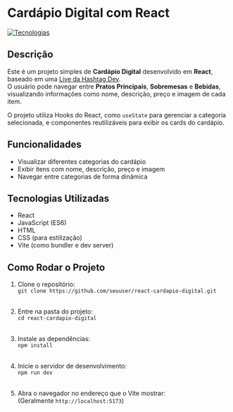 #  Cardápio Digital com React

[![Tecnologias](https://skillicons.dev/icons?i=react,js,html,css&theme=dark)](https://skillicons.dev)

## Descrição

Este é um projeto simples de **Cardápio Digital** desenvolvido em **React**, baseado em uma [Live da Hashtag Dev](https://www.youtube.com/watch?v=nOY2eHcLWKc).  
O usuário pode navegar entre **Pratos Principais**, **Sobremesas** e **Bebidas**, visualizando informações como nome, descrição, preço e imagem de cada item.

O projeto utiliza Hooks do React, como `useState` para gerenciar a categoria selecionada, e componentes reutilizáveis para exibir os cards do cardápio.

## Funcionalidades

- Visualizar diferentes categorias do cardápio
- Exibir itens com nome, descrição, preço e imagem
- Navegar entre categorias de forma dinâmica

## Tecnologias Utilizadas

- React
- JavaScript (ES6)
- HTML
- CSS (para estilização)
- Vite (como bundler e dev server)

## Como Rodar o Projeto
1. Clone o repositório: <br>
   ```git clone https://github.com/seuuser/react-cardapio-digital.git``` <br><br>
   
2. Entre na pasta do projeto: <br>
   ```cd react-cardapio-digital``` <br><br>
   
3. Instale as dependências: <br>
```npm install``` <br><br>

4. Inicie o servidor de desenvolvimento: <br>
```npm run dev``` <br><br>

5. Abra o navegador no endereço que o Vite mostrar: <br>
(Geralmente ```http://localhost:5173```)
